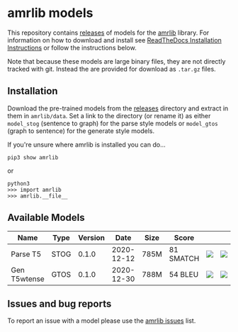# amrlib models
This repository contains [releases](https://github.com/bjascob/amrlib-models/releases) of models
for the [amrlib](https://github.com/bjascob/amrlib) library.  For information on how to download
and install see [ReadTheDocs Installation Instructions](https://amrlib.readthedocs.io/en/latest/install/)
or follow the instructions below.

Note that because these models are large binary files, they are not directly tracked with git.
Instead the are provided for download as `.tar.gz` files.

## Installation
Download the pre-trained models from the [releases](https://github.com/bjascob/amrlib-models/releases)
directory and extract in them in `amrlib/data`.  Set a link to the directory (or rename it) as either
`model_stog` (sentence to graph) for the parse style models or `model_gtos` (graph to sentence) for
the generate style models.

If you're unsure where amrlib is installed you can do...
```
pip3 show amrlib
```
or
```
python3
>>> import amrlib
>>> amrlib.__file__
```

## Available Models

| Name | Type | Version | Date | Size | Score | | |
| ---- | ---- | ------- | ---- | ---- | ----- | --- | --- |
| Parse T5 | STOG | 0.1.0 | 2020-12-12 | 785M | 81 SMATCH | [![][i]][i-model_parse_t5-v0_1_0] | [![][dl]][model_parse_t5-v0_1_0]
| Gen T5wtense | GTOS | 0.1.0 | 2020-12-30 | 788M | 54 BLEU | [![][i]][i-model_generate_t5wtense-v0_1_0] | [![][dl]][model_generate_t5wtense-v0_1_0]

[model_parse_t5-v0_1_0]: https://github.com/bjascob/amrlib-models/releases/download/model_parse_t5-v0_1_0/model_parse_t5-v0_1_0.tar.gz
[model_generate_t5wtense-v0_1_0]: https://github.com/bjascob/amrlib-models/releases/download/model_parse_t5-v0_1_0/model_generate_t5wtense-v0_1_0.tar.gz

[i-model_parse_t5-v0_1_0]: https://github.com/bjascob/amrlib-models/releases/model_parse_t5-v0_1_0
[i-model_generate_t5wtense-v0_1_0]: https://github.com/bjascob/amrlib-models/releases/model_generate_t5wtense-v0_1_0


[dl]: http://i.imgur.com/gQvPgr0.png
[i]: http://i.imgur.com/OpLOcKn.png


## Issues and bug reports
To report an issue with a model please use the  [amrlib issues](https://github.com/bjascob/amrlib/issues) list.
